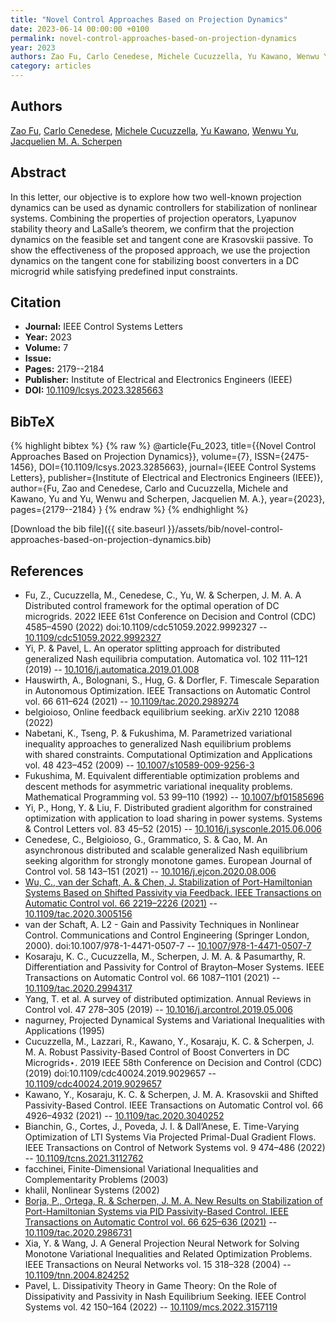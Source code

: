```yaml
---
title: "Novel Control Approaches Based on Projection Dynamics"
date: 2023-06-14 00:00:00 +0100
permalink: novel-control-approaches-based-on-projection-dynamics
year: 2023
authors: Zao Fu, Carlo Cenedese, Michele Cucuzzella, Yu Kawano, Wenwu Yu, Jacquelien M. A. Scherpen
category: articles
---
```

 
## Authors
[Zao Fu](authors/zao-fu), [Carlo Cenedese](authors/carlo-cenedese), [Michele Cucuzzella](authors/michele-cucuzzella), [Yu Kawano](authors/yu-kawano), [Wenwu Yu](authors/wenwu-yu), [Jacquelien M. A. Scherpen](authors/jacquelien-m-a-scherpen)
 
## Abstract
In this letter, our objective is to explore how two well-known projection dynamics can be used as dynamic controllers for stabilization of nonlinear systems. Combining the properties of projection operators, Lyapunov stability theory and LaSalle’s theorem, we confirm that the projection dynamics on the feasible set and tangent cone are Krasovskii passive. To show the effectiveness of the proposed approach, we use the projection dynamics on the tangent cone for stabilizing boost converters in a DC microgrid while satisfying predefined input constraints.
 
## Citation
- **Journal:** IEEE Control Systems Letters
- **Year:** 2023
- **Volume:** 7
- **Issue:** 
- **Pages:** 2179--2184
- **Publisher:** Institute of Electrical and Electronics Engineers (IEEE)
- **DOI:** [10.1109/lcsys.2023.3285663](https://doi.org/10.1109/lcsys.2023.3285663)
 
## BibTeX
{% highlight bibtex %}
{% raw %}
@article{Fu_2023,
  title={{Novel Control Approaches Based on Projection Dynamics}},
  volume={7},
  ISSN={2475-1456},
  DOI={10.1109/lcsys.2023.3285663},
  journal={IEEE Control Systems Letters},
  publisher={Institute of Electrical and Electronics Engineers (IEEE)},
  author={Fu, Zao and Cenedese, Carlo and Cucuzzella, Michele and Kawano, Yu and Yu, Wenwu and Scherpen, Jacquelien M. A.},
  year={2023},
  pages={2179--2184}
}
{% endraw %}
{% endhighlight %}
 
[Download the bib file]({{ site.baseurl }}/assets/bib/novel-control-approaches-based-on-projection-dynamics.bib)
 
## References
- Fu, Z., Cucuzzella, M., Cenedese, C., Yu, W. & Scherpen, J. M. A. A Distributed control framework for the optimal operation of DC microgrids. 2022 IEEE 61st Conference on Decision and Control (CDC) 4585–4590 (2022) doi:10.1109/cdc51059.2022.9992327 -- [10.1109/cdc51059.2022.9992327](https://doi.org/10.1109/cdc51059.2022.9992327)
- Yi, P. & Pavel, L. An operator splitting approach for distributed generalized Nash equilibria computation. Automatica vol. 102 111–121 (2019) -- [10.1016/j.automatica.2019.01.008](https://doi.org/10.1016/j.automatica.2019.01.008)
- Hauswirth, A., Bolognani, S., Hug, G. & Dorfler, F. Timescale Separation in Autonomous Optimization. IEEE Transactions on Automatic Control vol. 66 611–624 (2021) -- [10.1109/tac.2020.2989274](https://doi.org/10.1109/tac.2020.2989274)
- belgioioso, Online feedback equilibrium seeking. arXiv 2210 12088 (2022)
- Nabetani, K., Tseng, P. & Fukushima, M. Parametrized variational inequality approaches to generalized Nash equilibrium problems with shared constraints. Computational Optimization and Applications vol. 48 423–452 (2009) -- [10.1007/s10589-009-9256-3](https://doi.org/10.1007/s10589-009-9256-3)
- Fukushima, M. Equivalent differentiable optimization problems and descent methods for asymmetric variational inequality problems. Mathematical Programming vol. 53 99–110 (1992) -- [10.1007/bf01585696](https://doi.org/10.1007/bf01585696)
- Yi, P., Hong, Y. & Liu, F. Distributed gradient algorithm for constrained optimization with application to load sharing in power systems. Systems &amp; Control Letters vol. 83 45–52 (2015) -- [10.1016/j.sysconle.2015.06.006](https://doi.org/10.1016/j.sysconle.2015.06.006)
- Cenedese, C., Belgioioso, G., Grammatico, S. & Cao, M. An asynchronous distributed and scalable generalized Nash equilibrium seeking algorithm for strongly monotone games. European Journal of Control vol. 58 143–151 (2021) -- [10.1016/j.ejcon.2020.08.006](https://doi.org/10.1016/j.ejcon.2020.08.006)
- [Wu, C., van der Schaft, A. & Chen, J. Stabilization of Port-Hamiltonian Systems Based on Shifted Passivity via Feedback. IEEE Transactions on Automatic Control vol. 66 2219–2226 (2021)](stabilization-of-port-hamiltonian-systems-based-on-shifted-passivity-via-feedback) -- [10.1109/tac.2020.3005156](https://doi.org/10.1109/tac.2020.3005156)
- van der Schaft, A. L2 - Gain and Passivity Techniques in Nonlinear Control. Communications and Control Engineering (Springer London, 2000). doi:10.1007/978-1-4471-0507-7 -- [10.1007/978-1-4471-0507-7](https://doi.org/10.1007/978-1-4471-0507-7)
- Kosaraju, K. C., Cucuzzella, M., Scherpen, J. M. A. & Pasumarthy, R. Differentiation and Passivity for Control of Brayton–Moser Systems. IEEE Transactions on Automatic Control vol. 66 1087–1101 (2021) -- [10.1109/tac.2020.2994317](https://doi.org/10.1109/tac.2020.2994317)
- Yang, T. et al. A survey of distributed optimization. Annual Reviews in Control vol. 47 278–305 (2019) -- [10.1016/j.arcontrol.2019.05.006](https://doi.org/10.1016/j.arcontrol.2019.05.006)
- nagurney, Projected Dynamical Systems and Variational Inequalities with Applications (1995)
- Cucuzzella, M., Lazzari, R., Kawano, Y., Kosaraju, K. C. & Scherpen, J. M. A. Robust Passivity-Based Control of Boost Converters in DC Microgrids⋆. 2019 IEEE 58th Conference on Decision and Control (CDC) (2019) doi:10.1109/cdc40024.2019.9029657 -- [10.1109/cdc40024.2019.9029657](https://doi.org/10.1109/cdc40024.2019.9029657)
- Kawano, Y., Kosaraju, K. C. & Scherpen, J. M. A. Krasovskii and Shifted Passivity-Based Control. IEEE Transactions on Automatic Control vol. 66 4926–4932 (2021) -- [10.1109/tac.2020.3040252](https://doi.org/10.1109/tac.2020.3040252)
- Bianchin, G., Cortes, J., Poveda, J. I. & Dall’Anese, E. Time-Varying Optimization of LTI Systems Via Projected Primal-Dual Gradient Flows. IEEE Transactions on Control of Network Systems vol. 9 474–486 (2022) -- [10.1109/tcns.2021.3112762](https://doi.org/10.1109/tcns.2021.3112762)
- facchinei, Finite-Dimensional Variational Inequalities and Complementarity Problems (2003)
- khalil, Nonlinear Systems (2002)
- [Borja, P., Ortega, R. & Scherpen, J. M. A. New Results on Stabilization of Port-Hamiltonian Systems via PID Passivity-Based Control. IEEE Transactions on Automatic Control vol. 66 625–636 (2021)](new-results-on-stabilization-of-port-hamiltonian-systems-via-pid-passivity-based-control) -- [10.1109/tac.2020.2986731](https://doi.org/10.1109/tac.2020.2986731)
- Xia, Y. & Wang, J. A General Projection Neural Network for Solving Monotone Variational Inequalities and Related Optimization Problems. IEEE Transactions on Neural Networks vol. 15 318–328 (2004) -- [10.1109/tnn.2004.824252](https://doi.org/10.1109/tnn.2004.824252)
- Pavel, L. Dissipativity Theory in Game Theory: On the Role of Dissipativity and Passivity in Nash Equilibrium Seeking. IEEE Control Systems vol. 42 150–164 (2022) -- [10.1109/mcs.2022.3157119](https://doi.org/10.1109/mcs.2022.3157119)

